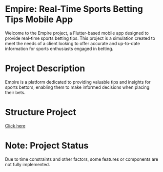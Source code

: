 # Empire: Real-Time Sports Betting Tips Mobile App
Welcome to the Empire project, a Flutter-based mobile app designed to provide real-time sports betting tips. This project is a simulation created to meet the needs of a client looking to offer accurate and up-to-date information for sports enthusiasts engaged in betting.

# Project Description
Empire is a platform dedicated to providing valuable tips and insights for sports bettors, enabling them to make informed decisions when placing their bets.

# Structure Project  
[Click here](https://drive.google.com/file/d/1zXuyexGOp-xNgva8qnLpRPo40VaqVHkr/view?usp=sharing)

# Note: Project Status

Due to time constraints and other factors, some features or components are not fully implemented.

